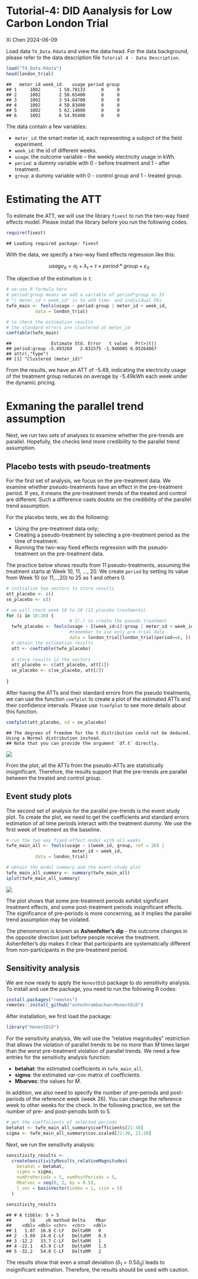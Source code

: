 Tutorial-4: DID Aanalysis for Low Carbon London Trial
================
Xi Chen
2024-06-09

Load data `T4_Data.Rdata` and view the data head. For the data
background, please refer to the data description file
`Tutorial 4 - Data Description`.

``` r
load("T4_Data.Rdata")
head(london_trial)
```

    ##   meter_id week_id    usage period group
    ## 1     1002       1 58.78133      0     0
    ## 2     1002       2 50.65400      0     0
    ## 3     1002       3 54.84700      0     0
    ## 4     1002       4 50.83400      0     0
    ## 5     1002       5 62.14000      0     0
    ## 6     1002       6 54.95400      0     0

The data contain a few variables:

- `meter_id`: the smart meter id, each representing a subject of the
  field experiment.
- `week_id`: the id of different weeks.
- `usage`: the outcome variable – the weekly electricity usage in kWh.
- `period`: a dummy variable with 0 - before treatment and 1 - after
  treatment.
- `group`: a dummy variable with 0 - control group and 1 - treated
  group.

# Estimating the ATT

To estimate the ATT, we will use the library `fixest` to run the two-way
fixed effects model. Please install the library before you run the
following codes.

``` r
require(fixest)
```

    ## Loading required package: fixest

With the data, we specify a two-way fixed effects regression like this:

$$ usage_{it} = \alpha_i + \lambda_t + \tau \times period*group + \varepsilon_{it} $$

The objective of the estimation is $\tau$.

``` r
# we use R formula here 
# period:group means we add a variable of period*group as IV
# "| meter_id + week_id" is to add time- and individual FEs 
twfe_main <- feols(usage ~ period:group | meter_id + week_id,
           data = london_trial)

# to check the estimation results 
# the standard errors are clustered at meter_id
coeftable(twfe_main)
```

    ##               Estimate Std. Error   t value   Pr(>|t|)
    ## period:group -5.493269   2.831575 -1.940005 0.05264867
    ## attr(,"type")
    ## [1] "Clustered (meter_id)"

From the results, we have an ATT of -5.49, indicating the electricity
usage of the treatment group reduces on average by -5.49kWh each week
under the dynamic pricing.

# Exmaning the parallel trend assumption

Next, we run two sets of analyses to examine whether the pre-trends are
parallel. Hopefully, the checks lend more credibility to the parallel
trend assumption.

## Placebo tests with pseudo-treatments

For the first set of analysis, we focus on the pre-treatment data. We
examine whether pseudo-treatments have an effect in the pre-treatment
period. If yes, it means the pre-treatment trends of the treated and
control are different. Such a difference casts doubts on the credibility
of the parallel trend assumption.

For the placebo tests, we do the following:

- Using the pre-treatment data only;
- Creating a pseudo-treatment by selecting a pre-treatment period as the
  time of treatment.
- Running the two-way fixed effects regression with the pseudo-treatment
  on the pre-treatment data.

The practice below shows results from 11 pseudo-treatments, assuming the
treatment starts at Week 10, 11, …, 20. We create `period` by setting
its value from Week 10 (or 11,..,20) to 25 as 1 and others 0.

``` r
# initialize two vectors to store results 
att_placebo <- c()
se_placebo <- c()

# we will check week 10 to 20 (11 placebo treatments)
for (i in 10:20) {
                        # I(.) to create the pseudo treatment
  twfe_placebo <- feols(usage ~ I(week_id>i):group | meter_id + week_id,
                        #remember to use only pre-trial data
                        data = london_trial[london_trial$period==0, ])
  # obtain the estimation results
  att <- coeftable(twfe_placebo)
  
  # store results in the vectors 
  att_placebo <- c(att_placebo, att[1])
  se_placebo <- c(se_placebo, att[2])
  
}
```

After having the ATTs and their standard errors from the pseudo
treatments, we can use the function `coefplot` to create a plot of the
estimated ATTs and their confidence intervals. Please use `?coefplot` to
see more details about this function.

``` r
coefplot(att_placebo, sd = se_placebo)
```

    ## The degrees of freedom for the t distribution could not be deduced. Using a Normal distribution instead.
    ## Note that you can provide the argument `df.t` directly.

![](Tutorial-4-DID_files/figure-gfm/unnamed-chunk-5-1.png)<!-- -->

From the plot, all the ATTs from the pseudo-ATTs are statistically
insignificant. Therefore, the results support that the pre-trends are
parallel between the treated and control group.

## Event study plots

The second set of analysis for the parallel pre-trends is the event
study plot. To create the plot, we need to get the coefficients and
standard errors estimation of all time periods interact with the
treatment dummy. We use the first week of treatment as the baseline.

``` r
# run the two way fixed effect model with all weeks
twfe_main_all <- feols(usage ~ i(week_id, group, ref = 26) | 
                         meter_id + week_id,
           data = london_trial)

# obtain the model summary and the event-study plot
twfe_main_all_summary <- summary(twfe_main_all)
iplot(twfe_main_all_summary)
```

![](Tutorial-4-DID_files/figure-gfm/unnamed-chunk-6-1.png)<!-- -->

The plot shows that some pre-treatment periods exhibit significant
treatment effects, and some post-treatment periods insignificant
effects. The significance of pre-periods is more concerning, as it
implies the parallel trend assumption may be violated.

The phenomenon is known as **Ashenfelter’s dip** - the outcome changes
in the opposite direction just before people receive the treatment.
Ashenfelter’s dip makes it clear that participants are systematically
different from non-participants in the pre-treatment period.

## Sensitivity analysis

We are now ready to apply the `HonestDiD` package to do sensitivity
analysis. To install and use the package, you need to run the following
R codes:

``` r
install.packages("remotes")
remotes::install_github("asheshrambachan/HonestDiD")
```

After installation, we first load the package:

``` r
library("HonestDiD")
```

For the sensitivity analysis, We will use the “relative magnitudes”
restriction that allows the violation of parallel trends to be no more
than $\bar{M}$ times larger than the worst pre-treatment violation of
parallel trends. We need a few entries for the sensitivity analysis
function:

- **betahat**: the estimated coefficients in `twfe_main_all`.
- **sigma**: the estimated var-cov matrix of coefficients.
- **Mbarvec**: the values for $\bar{M}$.

In addition, we also need to specify the number of pre-periods and
post-periods of the reference week (week 26). You can change the
reference week to other weeks for the check. In the following practice,
we set the number of pre- and post-periods both to 5.

``` r
# get the coefficients of selected periods
betahat <- twfe_main_all_summary$coefficients[21:30]
sigma <- twfe_main_all_summary$cov.scaled[21:30, 21:30]
```

Next, we run the sensitivity analysis:

``` r
sensitivity_results <-
  createSensitivityResults_relativeMagnitudes(
    betahat = betahat,
    sigma = sigma,
    numPrePeriods = 5, numPostPeriods = 5, 
    Mbarvec = seq(0, 2, by = 0.5),
    l_vec = basisVector(index = 1, size = 5)
  )

sensitivity_results
```

    ## # A tibble: 5 × 5
    ##       lb    ub method Delta    Mbar
    ##    <dbl> <dbl> <chr>  <chr>   <dbl>
    ## 1   1.07  16.8 C-LF   DeltaRM   0  
    ## 2  -3.69  24.0 C-LF   DeltaRM   0.5
    ## 3 -12.2   33.7 C-LF   DeltaRM   1  
    ## 4 -22.1   43.9 C-LF   DeltaRM   1.5
    ## 5 -32.2   54.0 C-LF   DeltaRM   2

The results show that even a small deviation ($\delta_1=0.5\delta_0$)
leads to insignificant estimation. Therefore, the results should be used
with caution.
